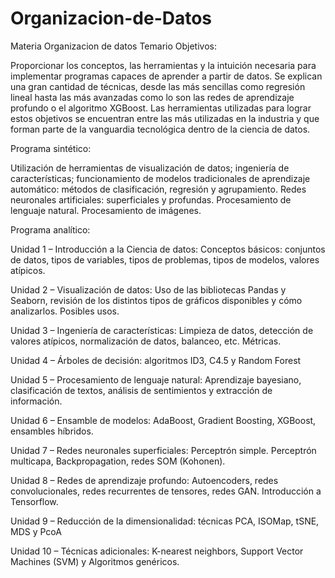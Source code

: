 # Organizacion-de-Datos
Materia Organizacion de datos
Temario 
Objetivos:

Proporcionar los conceptos, las herramientas y la intuición necesaria para implementar programas capaces de aprender a partir de datos. Se explican una gran cantidad de técnicas, desde las más sencillas como regresión lineal hasta las más avanzadas como lo son las redes de aprendizaje profundo o el algoritmo XGBoost. Las herramientas utilizadas para lograr estos objetivos se encuentran entre las más utilizadas en la industria y que forman parte de la vanguardia tecnológica dentro de la ciencia de datos.

Programa sintético:

Utilización de herramientas de visualización de datos; ingeniería de características; funcionamiento de modelos tradicionales de aprendizaje automático: métodos de clasificación, regresión y agrupamiento. Redes neuronales artificiales: superficiales y profundas. Procesamiento de lenguaje natural. Procesamiento de imágenes.

Programa analítico:

Unidad 1 – Introducción a la Ciencia de datos: Conceptos básicos: conjuntos de datos, tipos de variables, tipos de problemas, tipos de modelos, valores atípicos.

Unidad 2 – Visualización de datos: Uso de las bibliotecas Pandas y Seaborn, revisión de los distintos tipos de gráficos disponibles y cómo analizarlos. Posibles usos.

Unidad 3 – Ingeniería de características: Limpieza de datos, detección de valores atípicos, normalización de datos, balanceo, etc. Métricas.

Unidad 4 – Árboles de decisión: algoritmos ID3, C4.5 y Random Forest

Unidad 5 – Procesamiento de lenguaje natural: Aprendizaje bayesiano, clasificación de textos, análisis de sentimientos y extracción de información.

Unidad 6 – Ensamble de modelos: AdaBoost, Gradient Boosting, XGBoost, ensambles híbridos.

Unidad 7 – Redes neuronales superficiales: Perceptrón simple. Perceptrón multicapa, Backpropagation, redes SOM (Kohonen).

Unidad 8 – Redes de aprendizaje profundo: Autoencoders, redes convolucionales, redes recurrentes de tensores, redes GAN. Introducción a Tensorflow.

Unidad 9 – Reducción de la dimensionalidad: técnicas PCA, ISOMap, tSNE, MDS y PcoA

Unidad 10 – Técnicas adicionales: K-nearest neighbors, Support Vector Machines (SVM) y Algoritmos genéricos.
